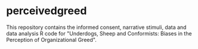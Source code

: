 # perceivedgreed
This repository contains the informed consent, narrative stimuli, data and data analysis R code for "Underdogs, Sheep and Conformists: Biases in the Perception of Organizational Greed".
